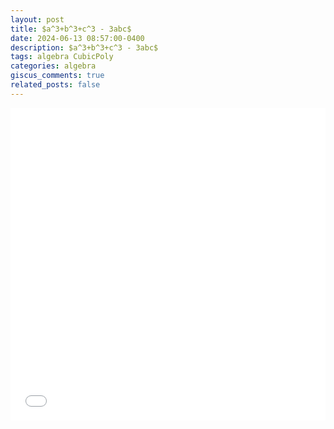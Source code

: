 ```yaml
---
layout: post
title: $a^3+b^3+c^3 - 3abc$
date: 2024-06-13 08:57:00-0400
description: $a^3+b^3+c^3 - 3abc$
tags: algebra CubicPoly
categories: algebra
giscus_comments: true
related_posts: false
---
```


<iframe src="{{ site.baseurl }}/assets/pdf/Algebra/a3b3c3-3abc.pdf" width="100%" height="500" frameborder="no" border="0" marginwidth="0" marginheight="0"></iframe>